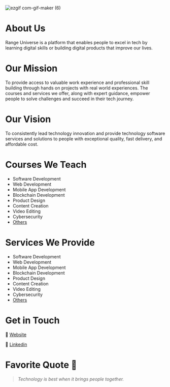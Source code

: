 ![ezgif com-gif-maker (6)](https://pbs.twimg.com/profile_banners/1701591225089069056/1735465618/1500x500)




# About Us
Range Universe is a platform that enables people to excel in tech by learning digital skills or building digital products that improve our lives.

# Our Mission
To provide access to valuable work experience and professional skill building through hands on projects with real world experiences. The courses and services we offer, along with expert guidance, empower people to solve challenges and succeed in their tech journey. 

# Our Vision
To consistently lead technology innovation and provide technology software services and solutions to people with exceptional quality, fast delivery, and affordable cost. 

# Courses We Teach
- Software Development
- Web Development
- Mobile App Development
- Blockchain Development
- Product Design
- Content Creation
- Video Editing
- Cybersecurity
- [Others](https://www.rangeuniverse.org/learning/courses)

# Services We Provide
- Software Development
- Web Development
- Mobile App Development
- Blockchain Development
- Product Design
- Content Creation
- Video Editing
- Cybersecurity
- [Others](https://www.rangeuniverse.org/building/services)

# Get in Touch
🔗 [Website](https://www.rangeuniverse.org)

🔗 [Linkedin](https://www.linkedin.com/company/rangeuniverse)

# Favorite Quote 📖
> _Technology is best when it brings people together._
